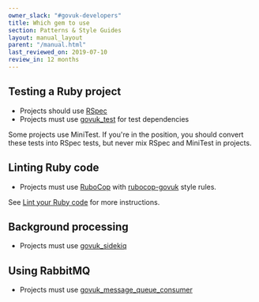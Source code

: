 ```yaml
---
owner_slack: "#govuk-developers"
title: Which gem to use
section: Patterns & Style Guides
layout: manual_layout
parent: "/manual.html"
last_reviewed_on: 2019-07-10
review_in: 12 months
---
```


## Testing a Ruby project

- Projects should use [RSpec](https://github.com/rspec/rspec)
- Projects must use [govuk_test](https://github.com/alphagov/govuk_test) for
  test dependencies

Some projects use MiniTest. If you're in the position, you should convert these
tests into RSpec tests, but never mix RSpec and MiniTest in projects.

## Linting Ruby code

- Projects must use [RuboCop](https://github.com/rubocop-hq/rubocop) with
[rubocop-govuk](https://github.com/alphagov/rubocop-govuk) style rules.

See [Lint your Ruby code](/manual/lint-ruby-code.html) for more instructions.

## Background processing

- Projects must use [govuk_sidekiq](https://github.com/alphagov/govuk_sidekiq)

## Using RabbitMQ

- Projects must use [govuk_message_queue_consumer](https://github.com/alphagov/govuk_message_queue_consumer)
